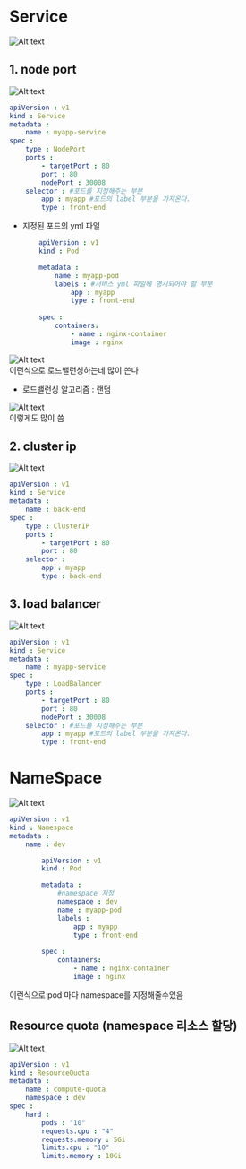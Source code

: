 # Service

![Alt text](images/image6.png)

## 1. node port

![Alt text](images/image.png)

```yml
apiVersion : v1
kind : Service
metadata : 
    name : myapp-service
spec : 
    type : NodePort 
    ports :
        - targetPort : 80
        port : 80
        nodePort : 30008
    selector : #포드를 지정해주는 부분
        app : myapp #포드의 label 부분을 가져온다.
        type : front-end
```
- 지정된 포드의 yml 파일

    ```yml
        apiVersion : v1
        kind : Pod

        metadata :
            name : myapp-pod
            labels : #서비스 yml 파일에 명시되어야 할 부분
                app : myapp 
                type : front-end
        
        spec :
            containers:
                - name : nginx-container
                image : nginx
    ```

![Alt text](images/image2.png)      
이런식으로 로드밸런싱하는데 많이 쓴다
- 로드밸런싱 알고리즘 : 랜덤

![Alt text](images/image3.png)   
이렇게도 많이 씀


## 2. cluster ip
![Alt text](images/image4.png)


```yml
apiVersion : v1
kind : Service
metadata : 
    name : back-end
spec :
    type : ClusterIP
    ports :
        - targetPort : 80
        port : 80 
    selector : 
        app : myapp
        type : back-end
```

## 3. load balancer
![Alt text](images/image5.png)


```yml
apiVersion : v1
kind : Service
metadata : 
    name : myapp-service
spec : 
    type : LoadBalancer
    ports :
        - targetPort : 80
        port : 80
        nodePort : 30008
    selector : #포드를 지정해주는 부분
        app : myapp #포드의 label 부분을 가져온다.
        type : front-end
```

# NameSpace

![Alt text](images/image7.png)


```yml
apiVersion : v1
kind : Namespace
metadata : 
    name : dev
```


```yml
        apiVersion : v1
        kind : Pod

        metadata :
            #namespace 지정
            namespace : dev
            name : myapp-pod
            labels :
                app : myapp 
                type : front-end
        
        spec :
            containers:
                - name : nginx-container
                image : nginx
```
이런식으로 pod 마다 namespace를 지정해줄수있음 

## Resource quota (namespace 리소스 할당)

![Alt text](images/image8.png)

```yml
apiVersion : v1
kind : ResourceQuota
metadata : 
    name : compute-quota
    namespace : dev
spec : 
    hard :
        pods : "10"
        requests.cpu : "4"
        requests.memory : 5Gi
        limits.cpu : "10"
        limits.memory : 10Gi
```
